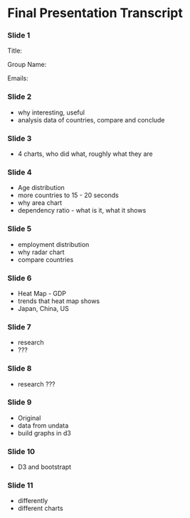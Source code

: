 # Final Presentation Transcript

### Slide 1

Title:

Group Name:

Emails:

### Slide 2

- why interesting, useful
- analysis data of countries, compare and conclude

### Slide 3

- 4 charts, who did what, roughly what they are

### Slide 4

- Age distribution 
- more countries to 15 - 20 seconds
- why area chart
- dependency ratio - what is it, what it shows

### Slide 5

- employment distribution
- why radar chart
- compare countries

### Slide 6

- Heat Map - GDP
- trends that heat map shows
- Japan, China, US

### Slide 7

- research
- ???

### Slide 8

- research ???

### Slide 9

- Original
- data from undata
- build graphs in d3

### Slide 10

- D3 and bootstrapt

### Slide 11 

- differently
- different charts
